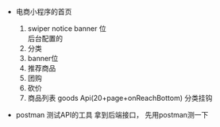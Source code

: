 - 电商小程序的首页
    1. swiper notice banner 位  
      后台配置的 
    2. 分类   
    3. banner位
    4. 推荐商品
    5. 团购
    6. 砍价
    7. 商品列表  goods  Api(20+page+onReachBottom)  分类挂钩

- postman
    测试API的工具 拿到后端接口， 先用postman测一下